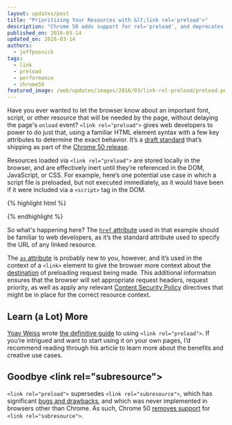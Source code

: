 ```yaml
---
layout: updates/post
title: "Prioritizing Your Resources with &lt;link rel='preload'>"
description: "Chrome 50 adds support for rel='preload', and deprecates rel='subresource'."
published_on: 2016-03-14
updated_on: 2016-03-14
authors:
  - jeffposnick
tags:
  - link
  - preload
  - performance
  - chrome50
featured_image: /web/updates/images/2016/03/link-rel-preload/preload.png
---
```


Have you ever wanted to let the browser know about an important font, script, or
other resource that will be needed by the page, without delaying the page's
`onload` event? `<link rel="preload">` gives web developers to power to do just
that, using a familiar HTML element syntax with a few key attributes to
determine the exact behavior. It’s a
[draft standard](http://w3c.github.io/preload/) that’s shipping as part of the
[Chrome 50 release](https://www.chromestatus.com/feature/5757468554559488).

Resources loaded via `<link rel="preload">` are stored locally in the browser,
and are effectively inert until they’re referenced in the DOM, JavaScript, or
CSS. For example, here’s one potential use case in which a script file is
preloaded, but not executed immediately, as it would have been if it were
included via a `<script>` tag in the DOM.

{% highlight html %}
<link rel="preload" href="used-later.js" as="script">
<!-- ...other HTML... -->
<script>
  // Later on, after some condition has been met, we run the preloaded
  // JavaScript by inserting a <script> tag into the DOM.
  var usedLaterScript = document.createElement('script');
  usedLaterScript.src = 'used-later.js';	
  document.body.appendChild(usedLaterScript)
</script>
{% endhighlight %}

So what's happening here? The [`href` attribute](https://developer.mozilla.org/en-US/docs/Web/HTML/Element/link#attr-href) used in that example should
be familiar to web developers, as it’s the standard attribute used to specify
the URL of any linked resource.

The [`as` attribute](https://w3c.github.io/preload/#widl-HTMLLinkElement-as) is
probably new to you, however, and it’s used in the context of a `<link>` element
to give the browser more context about the
[destination](https://fetch.spec.whatwg.org/#concept-request-destination) of
preloading request being made. This additional information ensures that the
browser will set appropriate request headers, request priority, as well as apply
any relevant [Content Security Policy](http://www.html5rocks.com/en/tutorials/security/content-security-policy/)
directives that might be in place for the correct resource context.

## Learn (a Lot) More

[Yoav Weiss](https://twitter.com/yoavweiss) wrote
[the definitive guide](https://www.smashingmagazine.com/2016/02/preload-what-is-it-good-for/)
to using `<link rel="preload">`. If you’re intrigued and want to start using it
on your own pages, I’d recommend reading through his article to learn more about
the benefits and creative use cases.

## Goodbye &lt;link rel="subresource">

`<link rel="preload">` supersedes `<link rel="subresource">`, which has
significant [bugs and drawbacks](https://www.smashingmagazine.com/2016/02/preload-what-is-it-good-for/#didnt-we-already-have-that), and
which was never implemented in browsers other than Chrome. As such, Chrome 50
[removes support](https://www.chromestatus.com/feature/6596598008119296) for
`<link rel="subresource">`.
